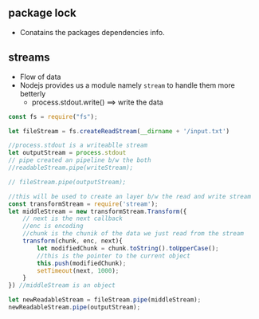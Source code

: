 ## package lock

- Conatains the packages dependencies info.


## streams

- Flow of data 
- Nodejs provides us a module namely `stream` to handle them more betterly
  - process.stdout.write() ==> write the data

```js
const fs = require("fs");

let fileStream = fs.createReadStream(__dirname + '/input.txt')

//process.stdout is a writeablle stream
let outputStream = process.stdout
// pipe created an pipeline b/w the both
//readableStream.pipe(writeStream);

// fileStream.pipe(outputStream);

//this will be used to create an layer b/w the read and write stream
const transformStream = require('stream');
let middleStream = new transformStream.Transform({
    // next is the next callback
    //enc is encoding
    //chunk is the chunik of the data we just read from the stream
    transform(chunk, enc, next){
        let modifiedChunk = chunk.toString().toUpperCase();
        //this is the pointer to the current object
        this.push(modifiedChunk);
        setTimeout(next, 1000);
    }
}) //middleStream is an object

let newReadableStream = fileStream.pipe(middleStream);
newReadableStream.pipe(outputStream);
```